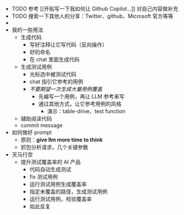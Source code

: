 - TODO 参考 [[开贴写一下我如何让 Github Copilot...]] 对自己内容做补充
- TODO 搜索一下其他人的分享：Twitter、github、Microsoft 官方等等
-
- 我的一些用法
	- 生成代码
		- 写好注释让它写代码（反向操作）
		- 好的命名
		- 在 chat 里面生成代码
	- 生成测试用例
		- 光标选中被测试代码
		- chat 指引它参考的用例
		- *不要期望一次生成大量用例覆盖*
			- 先编写一个用例，再让 LLM 参考来写
			- 通过其他方式，让它参考用例的风格
				- 演示：table-drive、test function
	- 辅助阅读代码
	- commit message
- 如何做好 prompt
	- 原则：**give llm more time to think**
	- 抓包分析请求，几个关键参数
- 天马行空
	- 提升测试覆盖率的 AI 产品
		- 代码自动生成测试
		- fix 测试用例
		- 运行测试用例生成覆盖率
		- 指定未覆盖的路径，生成测试用例
		- 运行测试用例，校验覆盖率
		- 如此反复